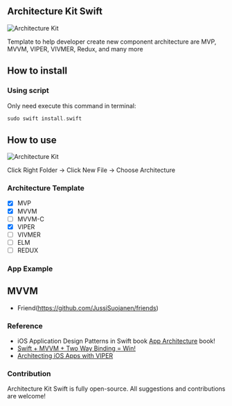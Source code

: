
## Architecture Kit Swift

![Architecture Kit](https://raw.githubusercontent.com/fauzisho/Architecture-Kit-Swift/master/image.png)

Template to help developer create new component architecture are MVP, MVVM, VIPER, VIVMER, Redux, and many more

## How to install

### Using script
Only need execute this command in terminal:
```swift
sudo swift install.swift
```

## How to use

![Architecture Kit](https://raw.githubusercontent.com/fauzisho/Architecture-Kit-Swift/master/image2.png)

Click Right Folder -> Click New File -> Choose Architecture


### Architecture Template

- [x] MVP
- [x] MVVM
- [ ] MVVM-C
- [x] VIPER
- [ ] VIVMER
- [ ] ELM
- [ ] REDUX

### App Example 

## MVVM
- Friend(https://github.com/JussiSuojanen/friends)

### Reference 

- iOS Application Design Patterns in Swift book [App Architecture](https://www.objc.io/books/app-architecture/) book!
- [Swift + MVVM + Two Way Binding = Win!](https://codeburst.io/swift-mvvm-two-way-binding-win-b447edc55ff5)
- [Architecting iOS Apps with VIPER](https://www.objc.io/issues/13-architecture/viper/)

### Contribution
Architecture Kit Swift is fully open-source. All suggestions and contributions are welcome!


